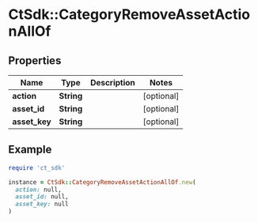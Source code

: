 # CtSdk::CategoryRemoveAssetActionAllOf

## Properties

| Name | Type | Description | Notes |
| ---- | ---- | ----------- | ----- |
| **action** | **String** |  | [optional] |
| **asset_id** | **String** |  | [optional] |
| **asset_key** | **String** |  | [optional] |

## Example

```ruby
require 'ct_sdk'

instance = CtSdk::CategoryRemoveAssetActionAllOf.new(
  action: null,
  asset_id: null,
  asset_key: null
)
```

